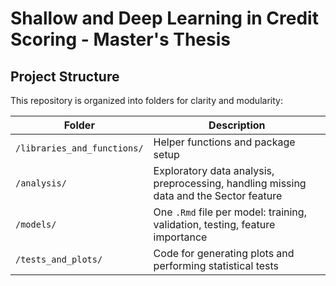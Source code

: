 # Shallow and Deep Learning in Credit Scoring - Master's Thesis

## Project Structure

This repository is organized into folders for clarity and modularity:

| Folder | Description |
|--------|-------------|
| `/libraries_and_functions/` | Helper functions and package setup |
| `/analysis/` | Exploratory data analysis, preprocessing, handling missing data and the Sector feature |
| `/models/` | One `.Rmd` file per model: training, validation, testing, feature importance |
| `/tests_and_plots/` | Code for generating plots and performing statistical tests |
